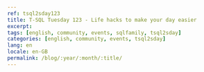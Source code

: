 ```yaml
---
ref: tsql2sday123
title: T-SQL Tuesday 123 - Life hacks to make your day easier
excerpt: 
tags: [english, community, events, sqlfamily, tsql2sday]
categories: [english, community, events, tsql2sday]
lang: en
locale: en-GB
permalink: /blog/:year/:month/:title/
---
```


